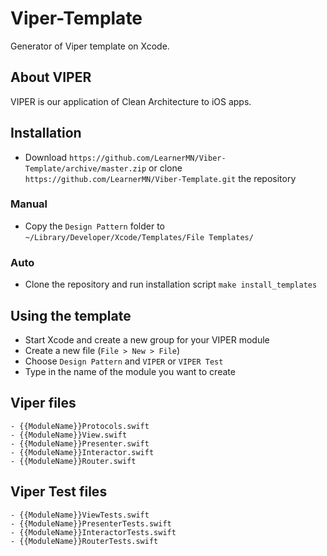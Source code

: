 # Viper-Template
Generator of Viper template on Xcode.

## About VIPER
VIPER is our application of Clean Architecture to iOS apps. 

## Installation
- Download `https://github.com/LearnerMN/Viber-Template/archive/master.zip` 
or clone `https://github.com/LearnerMN/Viber-Template.git` the repository
### Manual
- Copy the `Design Pattern` folder to `~/Library/Developer/Xcode/Templates/File Templates/`
### Auto
- Clone the repository and run installation script `make install_templates`

## Using the template
- Start Xcode and create a new group for your VIPER module
- Create a new file (`File > New > File`)
- Choose `Design Pattern` and `VIPER` or `VIPER Test`
- Type in the name of the module you want to create

## Viper files
```
- {{ModuleName}}Protocols.swift  
- {{ModuleName}}View.swift
- {{ModuleName}}Presenter.swift
- {{ModuleName}}Interactor.swift
- {{ModuleName}}Router.swift
```

## Viper Test files
```
- {{ModuleName}}ViewTests.swift
- {{ModuleName}}PresenterTests.swift
- {{ModuleName}}InteractorTests.swift
- {{ModuleName}}RouterTests.swift
```
